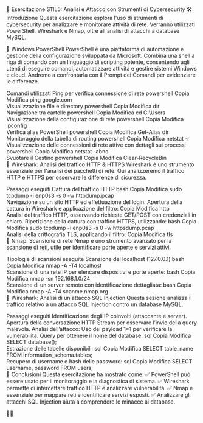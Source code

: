 📌 Esercitazione S11L5: Analisi e Attacco con Strumenti di Cybersecurity
🛠️ Introduzione
Questa esercitazione esplora l'uso di strumenti di cybersecurity per analizzare e monitorare attività di rete. Verranno utilizzati PowerShell, Wireshark e Nmap, oltre all'analisi di attacchi a database MySQL.

🔹 Windows PowerShell
PowerShell è una piattaforma di automazione e gestione della configurazione sviluppata da Microsoft. Combina una shell a riga di comando con un linguaggio di scripting potente, consentendo agli utenti di eseguire comandi, automatizzare attività e gestire sistemi Windows e cloud. Andremo a confrontarla con il Prompt dei Comandi per evidenziare le differenze.

Comandi utilizzati
Ping per verifica connessione di rete
powershell
Copia
Modifica
ping google.com  
Visualizzazione file e directory
powershell
Copia
Modifica
dir  
Navigazione tra cartelle
powershell
Copia
Modifica
cd C:\\Users  
Visualizzazione della configurazione di rete
powershell
Copia
Modifica
ipconfig  
Verifica alias PowerShell
powershell
Copia
Modifica
Get-Alias dir  
Monitoraggio della tabella di routing
powershell
Copia
Modifica
netstat -r  
Visualizzazione delle connessioni di rete attive con dettagli sui processi
powershell
Copia
Modifica
netstat -abno  
Svuotare il Cestino
powershell
Copia
Modifica
Clear-RecycleBin  
🔹 Wireshark: Analisi del traffico HTTP & HTTPS
Wireshark è uno strumento essenziale per l'analisi dei pacchetti di rete. Qui analizzeremo il traffico HTTP e HTTPS per osservare le differenze di sicurezza.

Passaggi eseguiti
Cattura del traffico HTTP
bash
Copia
Modifica
sudo tcpdump -i enp0s3 -s 0 -w httpdump.pcap  
Navigazione su un sito HTTP ed effettuazione del login.
Apertura della cattura in Wireshark e applicazione del filtro:
Copia
Modifica
http  
Analisi del traffico HTTP, osservando richieste GET/POST con credenziali in chiaro.
Ripetizione della cattura con traffico HTTPS, utilizzando:
bash
Copia
Modifica
sudo tcpdump -i enp0s3 -s 0 -w httpsdump.pcap  
Analisi della crittografia TLS, applicando il filtro:
Copia
Modifica
tls  
🔹 Nmap: Scansione di rete
Nmap è uno strumento avanzato per la scansione di reti, utile per identificare porte aperte e servizi attivi.

Tipologie di scansioni eseguite
Scansione del localhost (127.0.0.1)
bash
Copia
Modifica
nmap -A -T4 localhost  
Scansione di una rete IP per elencare dispositivi e porte aperte:
bash
Copia
Modifica
nmap -sn 192.168.1.0/24  
Scansione di un server remoto con identificazione dettagliata:
bash
Copia
Modifica
nmap -A -T4 scanme.nmap.org  
🔹 Wireshark: Analisi di un attacco SQL Injection
Questa sezione analizza il traffico relativo a un attacco SQL Injection contro un database MySQL.

Passaggi eseguiti
Identificazione degli IP coinvolti (attaccante e server).
Apertura della conversazione HTTP Stream per osservare l’invio della query malevola.
Analisi dell’attacco:
Uso del payload 1=1 per verificare la vulnerabilità.
Query per ottenere il nome del database:
sql
Copia
Modifica
SELECT database();  
Estrazione delle tabelle disponibili:
sql
Copia
Modifica
SELECT table_name FROM information_schema.tables;  
Recupero di username e hash delle password:
sql
Copia
Modifica
SELECT username, password FROM users;  
🎯 Conclusioni
Questa esercitazione ha mostrato come:
✅ PowerShell può essere usato per il monitoraggio e la diagnostica di sistema.
✅ Wireshark permette di intercettare traffico HTTP e analizzare vulnerabilità.
✅ Nmap è essenziale per mappare reti e identificare servizi esposti.
✅ Analizzare gli attacchi SQL Injection aiuta a comprendere le minacce ai database.

📌🚀